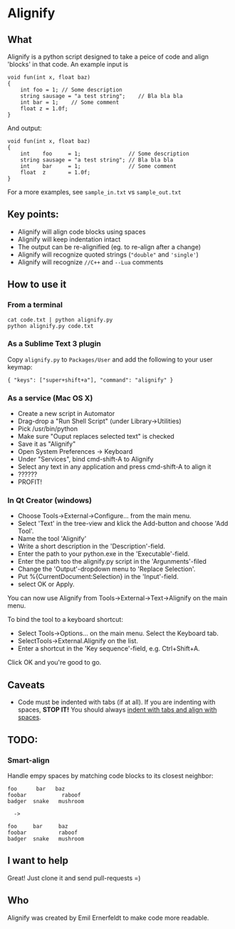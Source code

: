 # Alignify

## What
Alignify is a python script designed to take a peice of code and align 'blocks' in that code. An example input is

	void fun(int x, float baz)
	{
		int foo = 1; // Some description
		string sausage = "a test string";    // Bla bla bla
		int bar = 1;    // Some comment
		float z = 1.0f;
	}

And output:

	void fun(int x, float baz) 
	{    
		int    foo     = 1;               // Some description 
		string sausage = "a test string"; // Bla bla bla      
		int    bar     = 1;               // Some comment     
		float  z       = 1.0f;            
	} 

For a more examples, see `sample_in.txt` vs `sample_out.txt`

## Key points:
* Alignify will align code blocks using spaces
* Alignify will keep indentation intact
* The output can be re-alignified (eg. to re-align after a change)
* Alignify will recognize quoted strings (`"double"` and `'single'`)
* Alignify will recognize `//C++` and `--Lua` comments 

	    
## How to use it
### From a terminal

	cat code.txt | python alignify.py
	python alignify.py code.txt
	
### As a Sublime Text 3 plugin
Copy `alignify.py` to `Packages/User` and add the following to your user keymap:

	{ "keys": ["super+shift+a"], "command": "alignify" }
		
### As a service (Mac OS X)
* Create a new script in Automator
* Drag-drop a "Run Shell Script" (under Library->Utilities)
* Pick /usr/bin/python
* Make sure "Ouput replaces selected text" is checked
* Save it as "Alignify"
* Open System Preferences -> Keyboard
* Under "Services", bind cmd-shift-A to Alignify
* Select any text in any application and press cmd-shift-A to align it
* ??????
* PROFIT!

### In Qt Creator (windows)

* Choose Tools->External->Configure... from the main menu.
* Select 'Text' in the tree-view and klick the Add-button and choose 'Add Tool'.
* Name the tool 'Alignify'
* Write a short description in the 'Description'-field.
* Enter the path to your python.exe in the 'Executable'-field.
* Enter the path too the alignify.py script in the 'Argunments'-filed
* Change the 'Output'-dropdown menu to 'Replace Selection'.
* Put %{CurrentDocument:Selection} in the 'Input'-field.
* select OK or Apply.

You can now use Alignify from Tools->External->Text->Alignify on the main menu.

To bind the tool to a keyboard shortcut:

* Select Tools->Options... on the main menu. Select the Keyboard tab.
* SelectTools->External.Alignify on the list.
* Enter a shortcut in the 'Key sequence'-field, e.g. Ctrl+Shift+A.

Click OK and you're good to go.


## Caveats
* Code must be indented with tabs (if at all). If you are indenting with spaces, **STOP IT!** You should always [indent with tabs and align with spaces](http://vim.wikia.com/wiki/Indent_with_tabs,_align_with_spaces).


## TODO:

### Smart-align
Handle empy spaces by matching code blocks to its closest neighbor:

	foo      bar   baz
	foobar           raboof
	badger  snake   mushroom
	
	  ->
	
	foo     bar     baz
	foobar          raboof
	badger  snake   mushroom


## I want to help
Great! Just clone it and send pull-requests =)

## Who
Alignify was created by Emil Ernerfeldt to make code more readable.